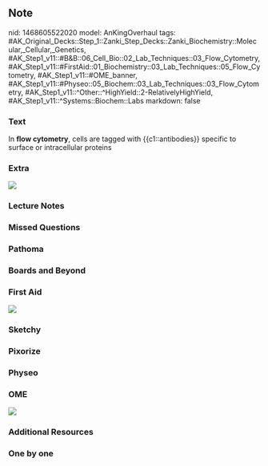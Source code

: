 ## Note
nid: 1468605522020
model: AnKingOverhaul
tags: #AK_Original_Decks::Step_1::Zanki_Step_Decks::Zanki_Biochemistry::Molecular,_Cellular,_Genetics, #AK_Step1_v11::#B&B::06_Cell_Bio::02_Lab_Techniques::03_Flow_Cytometry, #AK_Step1_v11::#FirstAid::01_Biochemistry::03_Lab_Techniques::05_Flow_Cytometry, #AK_Step1_v11::#OME_banner, #AK_Step1_v11::#Physeo::05_Biochem::03_Lab_Techniques::03_Flow_Cytometry, #AK_Step1_v11::^Other::^HighYield::2-RelativelyHighYield, #AK_Step1_v11::^Systems::Biochem::Labs
markdown: false

### Text
<div>
  <div>
    In <b>flow cytometry</b>, cells are tagged with
    {{c1::antibodies}} specific to surface or intracellular
    proteins
  </div>
</div>

### Extra
<img src="paste-32525787332839.jpg">

### Lecture Notes


### Missed Questions


### Pathoma


### Boards and Beyond


### First Aid
<img src="tmpcOipxw.png">

### Sketchy


### Pixorize


### Physeo


### OME
<div class="ome-widget">
  <a href="https://onlinemeded.org?ref=anki"><img src=
  "_OME_AnkiFlashcards_General_4.png"></a>
</div>

### Additional Resources


### One by one


